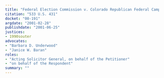 ```yaml
---
title: "Federal Election Commission v. Colorado Republican Federal Campaign Committee"
citation: "533 U.S. 431"
docket: "00-191"
argdate: "2001-02-28"
publishdate: "2001-06-25"
justices:
- 1990souter
advocates:
- "Barbara D. Underwood"
- "Janice W. Baran"
roles:
- "Acting Solicitor General, on behalf of the Petitioner"
- "on behalf of the Respondent"
summary: ""
---
```


